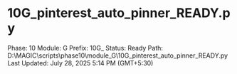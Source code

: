 # 10G_pinterest_auto_pinner_READY.py

Phase: 10
Module: G
Prefix: 10G_
Status: Ready
Path: D:\MAGIC\scripts\phase10\module_G\10G_pinterest_auto_pinner_READY.py
Last Updated: July 28, 2025 5:14 PM (GMT+5:30)
